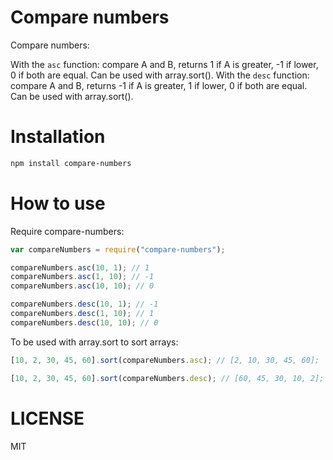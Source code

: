 Compare numbers
=============

Compare numbers:

With the `asc` function: compare A and B, returns 1 if A is greater, -1 if lower, 0 if both are equal. Can be used with array.sort().
With the `desc` function: compare A and B, returns -1 if A is greater, 1 if lower, 0 if both are equal. Can be used with array.sort().

Installation
============

```bash
npm install compare-numbers
```

How to use
==========

Require compare-numbers:

```js
var compareNumbers = require("compare-numbers");
```

```js
compareNumbers.asc(10, 1); // 1
compareNumbers.asc(1, 10); // -1
compareNumbers.asc(10, 10); // 0
```

```js
compareNumbers.desc(10, 1); // -1
compareNumbers.desc(1, 10); // 1
compareNumbers.desc(10, 10); // 0
```

To be used with array.sort to sort arrays:

```js
[10, 2, 30, 45, 60].sort(compareNumbers.asc); // [2, 10, 30, 45, 60];
```

```js
[10, 2, 30, 45, 60].sort(compareNumbers.desc); // [60, 45, 30, 10, 2];
```

LICENSE
=======

MIT
